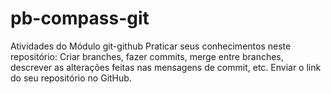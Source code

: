 # pb-compass-git
Atividades do Módulo git-github
Praticar seus conhecimentos neste repositório:
Criar branches, fazer commits, merge entre branches, descrever as alterações feitas nas mensagens de commit, etc.
Enviar o link do seu repositório no GitHub.
